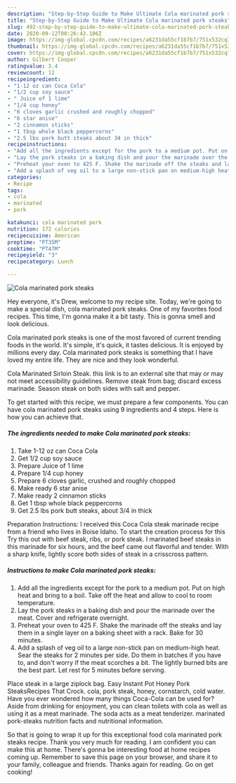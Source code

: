 ```yaml
---
description: "Step-by-Step Guide to Make Ultimate Cola marinated pork steaks"
title: "Step-by-Step Guide to Make Ultimate Cola marinated pork steaks"
slug: 492-step-by-step-guide-to-make-ultimate-cola-marinated-pork-steaks
date: 2020-09-12T00:26:43.106Z
image: https://img-global.cpcdn.com/recipes/a6231da55cf1b7b7/751x532cq70/cola-marinated-pork-steaks-recipe-main-photo.jpg
thumbnail: https://img-global.cpcdn.com/recipes/a6231da55cf1b7b7/751x532cq70/cola-marinated-pork-steaks-recipe-main-photo.jpg
cover: https://img-global.cpcdn.com/recipes/a6231da55cf1b7b7/751x532cq70/cola-marinated-pork-steaks-recipe-main-photo.jpg
author: Gilbert Cooper
ratingvalue: 3.4
reviewcount: 12
recipeingredient:
- "1-12 oz can Coca Cola"
- "1/2 cup soy sauce"
- " Juice of 1 lime"
- "1/4 cup honey"
- "6 cloves garlic crushed and roughly chopped"
- "6 star anise"
- "2 cinnamon sticks"
- "1 tbsp whole black peppercorns"
- "2.5 lbs pork butt steaks about 34 in thick"
recipeinstructions:
- "Add all the ingredients except for the pork to a medium pot. Put on high heat and bring to a boil. Take off the heat and allow to cool to room temperature."
- "Lay the pork steaks in a baking dish and pour the marinade over the meat. Cover and refrigerate overnight."
- "Preheat your oven to 425 F. Shake the marinade off the steaks and lay them in a single layer on a baking sheet with a rack. Bake for 30 minutes."
- "Add a splash of veg oil to a large non-stick pan on medium-high heat. Sear the steaks for 2 minutes per side. Do them in batches if you have to, and don&#39;t worry if the meat scorches a bit. The lightly burned bits are the best part. Let rest for 5 minutes before serving."
categories:
- Recipe
tags:
- cola
- marinated
- pork

katakunci: cola marinated pork 
nutrition: 172 calories
recipecuisine: American
preptime: "PT35M"
cooktime: "PT47M"
recipeyield: "3"
recipecategory: Lunch

---
```



![Cola marinated pork steaks](https://img-global.cpcdn.com/recipes/a6231da55cf1b7b7/751x532cq70/cola-marinated-pork-steaks-recipe-main-photo.jpg)

Hey everyone, it's Drew, welcome to my recipe site. Today, we're going to make a special dish, cola marinated pork steaks. One of my favorites food recipes. This time, I'm gonna make it a bit tasty. This is gonna smell and look delicious.

Cola marinated pork steaks is one of the most favored of current trending foods in the world. It's simple, it's quick, it tastes delicious. It is enjoyed by millions every day. Cola marinated pork steaks is something that I have loved my entire life. They are nice and they look wonderful.

Cola Marinated Sirloin Steak. this link is to an external site that may or may not meet accessibility guidelines. Remove steak from bag; discard excess marinade. Season steak on both sides with salt and pepper.


To get started with this recipe, we must prepare a few components. You can have cola marinated pork steaks using 9 ingredients and 4 steps. Here is how you can achieve that.

<!--inarticleads1-->

##### The ingredients needed to make Cola marinated pork steaks:

1. Take 1-12 oz can Coca Cola
1. Get 1/2 cup soy sauce
1. Prepare  Juice of 1 lime
1. Prepare 1/4 cup honey
1. Prepare 6 cloves garlic, crushed and roughly chopped
1. Make ready 6 star anise
1. Make ready 2 cinnamon sticks
1. Get 1 tbsp whole black peppercorns
1. Get 2.5 lbs pork butt steaks, about 3/4 in thick


Preparation Instructions: I received this Coca Cola steak marinade recipe from a friend who lives in Boise Idaho. To start the creation process for this Try this out with beef steak, ribs, or pork steak. I marinated beef steaks in this marinade for six hours, and the beef came out flavorful and tender. With a sharp knife, lightly score both sides of steak in a crisscross pattern. 

<!--inarticleads2-->

##### Instructions to make Cola marinated pork steaks:

1. Add all the ingredients except for the pork to a medium pot. Put on high heat and bring to a boil. Take off the heat and allow to cool to room temperature.
1. Lay the pork steaks in a baking dish and pour the marinade over the meat. Cover and refrigerate overnight.
1. Preheat your oven to 425 F. Shake the marinade off the steaks and lay them in a single layer on a baking sheet with a rack. Bake for 30 minutes.
1. Add a splash of veg oil to a large non-stick pan on medium-high heat. Sear the steaks for 2 minutes per side. Do them in batches if you have to, and don&#39;t worry if the meat scorches a bit. The lightly burned bits are the best part. Let rest for 5 minutes before serving.


Place steak in a large ziplock bag. Easy Instant Pot Honey Pork SteaksRecipes That Crock. cola, pork steak, honey, cornstarch, cold water. Have you ever wondered how many things Coca-Cola can be used for? Aside from drinking for enjoyment, you can clean toilets with cola as well as using it as a meat marinade. The soda acts as a meat tenderizer. marinated pork-steaks nutrition facts and nutritional information. 

So that is going to wrap it up for this exceptional food cola marinated pork steaks recipe. Thank you very much for reading. I am confident you can make this at home. There's gonna be interesting food at home recipes coming up. Remember to save this page on your browser, and share it to your family, colleague and friends. Thanks again for reading. Go on get cooking!
